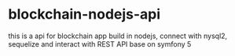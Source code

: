 # blockchain-nodejs-api
this is a api for blockchain app build in nodejs, connect with nysql2, sequelize and interact with REST API base on symfony 5 
